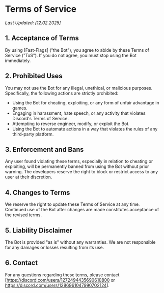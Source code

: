 # Terms of Service

_Last Updated: [12.02.2025]_

## 1. Acceptance of Terms
By using [Fast-Flags] ("the Bot"), you agree to abide by these Terms of Service ("ToS"). If you do not agree, you must stop using the Bot immediately.

## 2. Prohibited Uses
You may not use the Bot for any illegal, unethical, or malicious purposes. Specifically, the following actions are strictly prohibited:

- Using the Bot for cheating, exploiting, or any form of unfair advantage in games.
- Engaging in harassment, hate speech, or any activity that violates Discord's Terms of Service.
- Attempting to reverse engineer, modify, or exploit the Bot.
- Using the Bot to automate actions in a way that violates the rules of any third-party platform.

## 3. Enforcement and Bans
Any user found violating these terms, especially in relation to cheating or exploiting, will be permanently banned from using the Bot without prior warning. The developers reserve the right to block or restrict access to any user at their discretion.

## 4. Changes to Terms
We reserve the right to update these Terms of Service at any time. Continued use of the Bot after changes are made constitutes acceptance of the revised terms.

## 5. Liability Disclaimer
The Bot is provided "as is" without any warranties. We are not responsible for any damages or losses resulting from its use.

## 6. Contact
For any questions regarding these terms, please contact [<https://discord.com/users/1272494435690610800> or <https://discord.com/users/1286961047990702124>].

